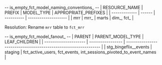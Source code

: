 -- is_empty_fct_model_naming_conventions_ --
| RESOURCE_NAME | PREFIX | MODEL_TYPE | APPROPRIATE_PREFIXES |
| ------------- | ------ | ---------- | -------------------- |
| mrr           | mrr_   | marts      | dim_, fct_           |

Resolution: Rename `mrr` table to `fct_mrr`



-- is_empty_fct_model_fanout_ --
| PARENT                | PARENT_MODEL_TYPE | LEAF_CHILDREN                                                     |
| --------------------- | ----------------- | ----------------------------------------------------------------- |
| stg_bingeflix__events | staging           | fct_active_users, fct_events, int_sessions_pivoted_to_event_names |
